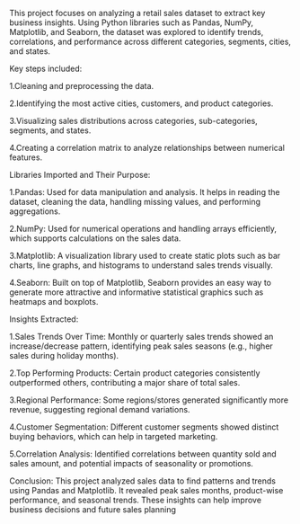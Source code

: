 This project focuses on analyzing a retail sales dataset to extract key business insights. Using Python libraries such as Pandas, NumPy, Matplotlib, and Seaborn, the dataset was explored to identify trends, correlations, and performance across different categories, segments, cities, and states.

Key steps included:

1.Cleaning and preprocessing the data.

2.Identifying the most active cities, customers, and product categories.

3.Visualizing sales distributions across categories, sub-categories, segments, and states.

4.Creating a correlation matrix to analyze relationships between numerical features.

 Libraries Imported and Their Purpose:

1.Pandas: Used for data manipulation and analysis. It helps in reading the dataset, cleaning the data, handling missing values, and performing aggregations.

2.NumPy: Used for numerical operations and handling arrays efficiently, which supports calculations on the sales data.

3.Matplotlib: A visualization library used to create static plots such as bar charts, line graphs, and histograms to understand sales trends visually.

4.Seaborn: Built on top of Matplotlib, Seaborn provides an easy way to generate more attractive and informative statistical graphics such as heatmaps and boxplots.

Insights Extracted:

1.Sales Trends Over Time:
Monthly or quarterly sales trends showed an increase/decrease pattern, identifying peak sales seasons (e.g., higher sales during holiday months).

2.Top Performing Products:
Certain product categories consistently outperformed others, contributing a major share of total sales.

3.Regional Performance:
Some regions/stores generated significantly more revenue, suggesting regional demand variations.

4.Customer Segmentation:
Different customer segments showed distinct buying behaviors, which can help in targeted marketing.

5.Correlation Analysis:
Identified correlations between quantity sold and sales amount, and potential impacts of seasonality or promotions.

Conclusion:
This project analyzed sales data to find patterns and trends using Pandas and Matplotlib. It revealed peak sales months, product-wise performance, and seasonal trends. These insights can help improve business decisions and future sales planning
